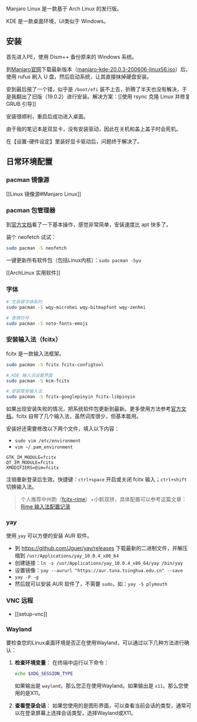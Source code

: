 
Manjaro Linux 是一款基于 Arch Linux 的发行版。

KDE 是一款桌面环境，UI类似于 Windows。

## 安装

首先进入PE，使用 Dism++ 备份原来的 Windows 系统。

到[Manjaro官网](https://manjaro.org/download/)下载最新版本（[manjaro-kde-20.0.3-200606-linux56.iso](https://osdn.net/projects/manjaro/storage/kde/20.0.3/manjaro-kde-20.0.3-200606-linux56.iso)）后，使用 rufus 刷入 U 盘，然后启动系统，让其直接抹掉硬盘安装。

安到最后报了一个错，似乎是 `/boot/efi` 装不上去，折腾了半天也没有解决，于是我翻出了旧版（19.0.2）进行安装。解决方案：[[使用 rsync 克隆 Linux 并修复 GRUB 引导]]

安装很顺利，重启后成功进入桌面。

由于我的笔记本是双显卡，没有安装驱动，因此在关机和盖上盖子时会死机。

在【设置-硬件设定】里装好显卡驱动后，问题终于解决了。

## 日常环境配置

### pacman 镜像源

[[Linux 镜像源#Manjaro Linux]]
### pacman 包管理器

到[官方文档](https://wiki.archlinux.org/index.php/pacman#Removing_packages)看了一下基本操作，感觉非常简单，安装速度比 apt 快多了。

装个 neofetch 试试：

```sh
sudo pacman -S neofetch
```

一键更新所有软件包（包括Linux内核）：`sudo pacman -Syu`

[[ArchLinux 实用软件]]

### 字体

```sh
# 文泉驿字体系列
sudo pacman -S wqy-microhei wqy-bitmapfont wqy-zenhei

# 表情符号
sudo pacman -S noto-fonts-emoji
```

### 安装输入法（fcitx）

fcitx 是一款输入法框架。

```sh
sudo pacman -S fcitx fcitx-configtool

# KDE 输入法设置界面
sudo pacman -S kcm-fcitx

# 安装常用输入法
sudo pacman -S fcitx-googlepinyin fcitx-libpinyin
```

如果出现安装失败的情况，把系统软件包更新到最新。更多使用方法参考[官方文档](https://wiki.archlinux.org/index.php/Fcitx)。fcitx 自带了几个输入法，虽然词库很少，但基本能用。

安装好还需要修改以下两个文件，填入以下内容：

- `sudo vim /etc/environment`
- `vim ~/.pam_environment`

```
GTK_IM_MODULE=fcitx
QT_IM_MODULE=fcitx
XMODIFIERS=@im=fcitx
```

注销重新登录后生效。快捷键：`ctrl+space` 开启或关闭 fcitx 输入；`ctrl+shift` 切换输入法。

> 个人推荐中州韵（[fcitx-rime](https://www.archlinux.org/packages/?name=fcitx-rime)）+小鹤双拼，具体配置可以参考这篇文章：[Rime 输入法配置记录](https://10101.io/2019/01/30/rime-configuration)

### yay

使用 `yay` 可以方便的安装 AUR 软件。

- 到 https://github.com/Jguer/yay/releases 下载最新的二进制文件，并解压缩到 `/usr/Applications/yay_10.0.4_x86_64`
- 创建链接：`ln -s /usr/Applications/yay_10.0.4_x86_64/yay /bin/yay`
- 设置镜像：`yay --aururl "https://aur.tuna.tsinghua.edu.cn" --save`
- `yay -P -g`
- 然后就可以安装 AUR 软件了，不需要 `sudo`，如：`yay -S plymouth`

### VNC 远程

- [[setup-vnc]]

### Wayland

要检查您的Linux桌面环境是否正在使用Wayland，可以通过以下几种方法进行确认：

1. **检查环境变量**：
   在终端中运行以下命令：
   ```bash
   echo $XDG_SESSION_TYPE
   ```
   如果输出是 `wayland`，那么您正在使用Wayland。如果输出是 `x11`，那么您使用的是X11。

2. **查看登录会话**：
   如果您使用的是图形界面，可以查看当前会话的类型，通常可以在登录屏幕上选择会话类型，选择Wayland或X11。
